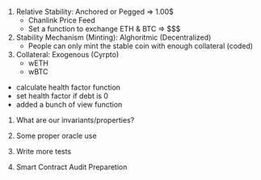 1. Relative Stability: Anchored or Pegged => 1.00$
    - Chanlink Price Feed
    - Set a function to exchange ETH & BTC => $$$
2. Stability Mechanism (Minting): Alghoritmic (Decentralized)
    - People can only mint the stable coin with enough collateral (coded)
3. Collateral: Exogenous (Cyrpto)
    - wETH
    - wBTC

- calculate health factor function
- set health factor if debt is 0
- added a bunch of view function

1. What are our invariants/properties?


1. Some proper oracle use
2. Write more tests
3. Smart Contract Audit Preparetion
